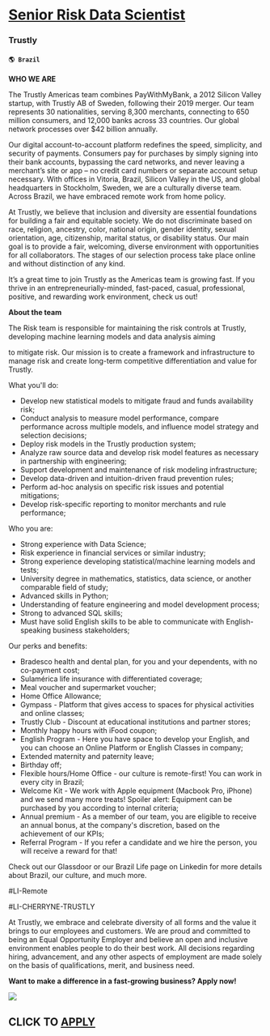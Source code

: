# [Senior Risk Data Scientist](https://www.remotewlb.com/apply/senior-risk-data-scientist-69685)  
### Trustly  
#### `🌎 Brazil`  

**WHO WE ARE**

The Trustly Americas team combines PayWithMyBank, a 2012 Silicon Valley startup, with Trustly AB of Sweden, following their 2019 merger. Our team represents 30 nationalities, serving 8,300 merchants, connecting to 650 million consumers, and 12,000 banks across 33 countries. Our global network processes over $42 billion annually.

Our digital account-to-account platform redefines the speed, simplicity, and security of payments. Consumers pay for purchases by simply signing into their bank accounts, bypassing the card networks, and never leaving a merchant’s site or app – no credit card numbers or separate account setup necessary. With offices in Vitoria, Brazil, Silicon Valley in the US, and global headquarters in Stockholm, Sweden, we are a culturally diverse team. Across Brazil, we have embraced remote work from home policy.

At Trustly, we believe that inclusion and diversity are essential foundations for building a fair and equitable society. We do not discriminate based on race, religion, ancestry, color, national origin, gender identity, sexual orientation, age, citizenship, marital status, or disability status. Our main goal is to provide a fair, welcoming, diverse environment with opportunities for all collaborators. The stages of our selection process take place online and without distinction of any kind.

It’s a great time to join Trustly as the Americas team is growing fast. If you thrive in an entrepreneurially-minded, fast-paced, casual, professional, positive, and rewarding work environment, check us out!

**About the team**

The Risk team is responsible for maintaining the risk controls at Trustly, developing machine learning models and data analysis aiming

to mitigate risk. Our mission is to create a framework and infrastructure to manage risk and create long-term competitive differentiation and value for Trustly.

  
  

What you'll do:

  * Develop new statistical models to mitigate fraud and funds availability risk; 
  * Conduct analysis to measure model performance, compare performance across multiple models, and influence model strategy and selection decisions; 
  * Deploy risk models in the Trustly production system;
  * Analyze raw source data and develop risk model features as necessary in partnership with engineering; 
  * Support development and maintenance of risk modeling infrastructure; 
  * Develop data-driven and intuition-driven fraud prevention rules; 
  * Perform ad-hoc analysis on specific risk issues and potential mitigations;
  * Develop risk-specific reporting to monitor merchants and rule performance;

  
  

Who you are:

  * Strong experience with Data Science;
  * Risk experience in financial services or similar industry;
  * Strong experience developing statistical/machine learning models and tests;
  * University degree in mathematics, statistics, data science, or another comparable field of study;
  * Advanced skills in Python;
  * Understanding of feature engineering and model development process;
  * Strong to advanced SQL skills;
  * Must have solid English skills to be able to communicate with English-speaking business stakeholders;

  
  

Our perks and benefits:

  * Bradesco health and dental plan, for you and your dependents, with no co-payment cost;
  * Sulamérica life insurance with differentiated coverage;
  * Meal voucher and supermarket voucher;
  * Home Office Allowance;
  * Gympass - Platform that gives access to spaces for physical activities and online classes;
  * Trustly Club - Discount at educational institutions and partner stores;
  * Monthly happy hours with iFood coupon;
  * English Program - Here you have space to develop your English, and you can choose an Online Platform or English Classes in company;
  * Extended maternity and paternity leave;
  * Birthday off;
  * Flexible hours/Home Office - our culture is remote-first! You can work in every city in Brazil;
  * Welcome Kit - We work with Apple equipment (Macbook Pro, iPhone) and we send many more treats! Spoiler alert: Equipment can be purchased by you according to internal criteria;
  * Annual premium - As a member of our team, you are eligible to receive an annual bonus, at the company's discretion, based on the achievement of our KPIs;
  * Referral Program - If you refer a candidate and we hire the person, you will receive a reward for that!

Check out our Glassdoor or our Brazil Life page on Linkedin for more details about Brazil, our culture, and much more.

#LI-Remote

#LI-CHERRYNE-TRUSTLY

At Trustly, we embrace and celebrate diversity of all forms and the value it brings to our employees and customers. We are proud and committed to being an Equal Opportunity Employer and believe an open and inclusive environment enables people to do their best work. All decisions regarding hiring, advancement, and any other aspects of employment are made solely on the basis of qualifications, merit, and business need.

**Want to make a difference in a fast-growing business? Apply now!**

![](https://remotive.com/job/track/1899672/blank.gif?source=public_api)  
## CLICK TO [APPLY](https://www.remotewlb.com/apply/senior-risk-data-scientist-69685)

